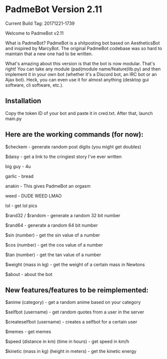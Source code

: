 # PadmeBot Version 2.11

Current Build Tag: 20171221-1739

Welcome to PadmeBot v2.11

What is PadmeBot?
PadmeBot is a shitposting bot based on AestheticsBot and inspired by MarcyBot. The original PadmeBot codebase was so hard to maintain that a new one had to be written.

What's amazing about this version is that the bot is now modular. That's right! You can take any module (pad(module name/feature)lib.py) and then implement it in your own bot (whether it's a Discord bot, an IRC bot or an Ajax bot). Heck, you can even use it for almost anything (desktop gui software, cli software, etc.).

## Installation
Copy the token ID of your bot and paste it in cred.txt. After that, launch main.py

## Here are the working commands (for now):

$checkem - generate random post digits (you might get doubles)

$daisy - get a link to the cringiest story I've ever written

big guy - 4u

garlic - bread

anakin - This gives PadmeBot an orgasm

weed - DUDE WEED LMAO

lol - get lol pics

$rand32 / $random - generate a random 32 bit number

$rand64 - generate a random 64 bit number

$sin (number) - get the sin value of a number
  
$cos (number) - get the cos value of a number
  
$tan (number) - get the tan value of a number
  
$weight (mass in kg) - get the weight of a certain mass in Newtons

$about - about the bot
  



## New features/features to be reimplemented:

$anime (category) - get a random anime based on your category
  
$selfbot (username) - get random quotes from a user in the server
  
$createselfbot (username) - creates a selfbot for a certain user
  
$memes - get memes

$speed (distance in km) (time in hours) - get speed in km/h

$kinetic (mass in kg) (height in meters) - get the kinetic energy

